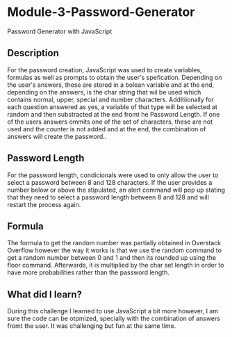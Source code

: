 # Module-3-Password-Generator
Password Generator with JavaScript

<h2><strong>Description</strong></h2>

<p>For the password creation, JavaScript was used to create variables, formulas as well as prompts to obtain the user's spefication.
Depending on the user's answers, these are stored in a bolean variable and at the end, depending on the answers, is the char string that wil be used which contains normal, upper, special and number characters. Additiionally for each question answered as yes, a variable of that type will be selected at random and then substracted at the end fromt he Password Length. If one of the users answers ommits one of the set of characters, these are not used and the counter is not added and at the end, the combination of answers will create the password.. </p>

<h2><strong>Password Length</strong></h2>
<p>For the password length, condicionals were used to only allow the user to select a password between 8 and 128 characters. If the user provides a number below or above the stipulated, an alert command will pop up stating that they need to select a password length between 8 and 128 and will restart the process again.</p>

<h2><strong>Formula</strong></h2>
<p>The formula to get the random number was partially obtained in Overstack Overflow however the way it works is that we use the random command to get a random number between 0 and 1 and then its rounded up using the floor command. Afterwards, it is multiplied by the char set length in order to have more probabilities rather than the password length.</p>
  
<h2><strong>What did I learn?</strong></h2>
<p>During this challenge I learned to use JavaScript a bit more however, I am sure the code can be otpmized, specially with the combination of answers fromt the user. It was challenging but fun at the same time. </p>


